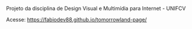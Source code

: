 Projeto da disciplina de Design Visual e Multimídia para Internet - UNIFCV

Acesse:  https://fabiodev88.github.io/tomorrowland-page/
